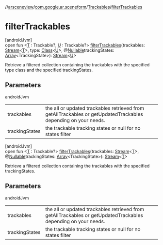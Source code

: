 //[arsceneview](../../../index.md)/[com.google.ar.sceneform](../index.md)/[Trackables](index.md)/[filterTrackables](filter-trackables.md)

# filterTrackables

[androidJvm]\
open fun &lt;[T](filter-trackables.md) : Trackable?, [U](filter-trackables.md) : Trackable?&gt; [filterTrackables](filter-trackables.md)(trackables: [Stream](https://developer.android.com/reference/kotlin/java/util/stream/Stream.html)&lt;[T](../../../../arsceneview/com.google.ar.sceneform.ux/-augmented-face-node/check-not-null.md)&gt;, type: [Class](https://developer.android.com/reference/kotlin/java/lang/Class.html)&lt;[U](filter-trackables.md)&gt;, @[Nullable](https://developer.android.com/reference/kotlin/androidx/annotation/Nullable.html)trackingStates: [Array](https://kotlinlang.org/api/latest/jvm/stdlib/kotlin/-array/index.html)&lt;TrackingState&gt;): [Stream](https://developer.android.com/reference/kotlin/java/util/stream/Stream.html)&lt;[U](filter-trackables.md)&gt;

Retrieve a filtered collection containing the trackables with the specified type class and the specified trackingStates.

## Parameters

androidJvm

| | |
|---|---|
| trackables | the all or updated trackables retrieved from getAllTrackables or getUpdatedTrackables depending on your needs. |
| trackingStates | the trackable tracking states or null for no states filter |

[androidJvm]\
open fun &lt;[T](filter-trackables.md) : Trackable?&gt; [filterTrackables](filter-trackables.md)(trackables: [Stream](https://developer.android.com/reference/kotlin/java/util/stream/Stream.html)&lt;[T](../../../../arsceneview/com.google.ar.sceneform.ux/-augmented-face-node/check-not-null.md)&gt;, @[Nullable](https://developer.android.com/reference/kotlin/androidx/annotation/Nullable.html)trackingStates: [Array](https://kotlinlang.org/api/latest/jvm/stdlib/kotlin/-array/index.html)&lt;TrackingState&gt;): [Stream](https://developer.android.com/reference/kotlin/java/util/stream/Stream.html)&lt;[T](../../../../arsceneview/com.google.ar.sceneform.ux/-augmented-face-node/check-not-null.md)&gt;

Retrieve a filtered collection containing the trackables with the specified trackingStates.

## Parameters

androidJvm

| | |
|---|---|
| trackables | the all or updated trackables retrieved from getAllTrackables or getUpdatedTrackables depending on your needs. |
| trackingStates | the trackable tracking states or null for no states filter |
